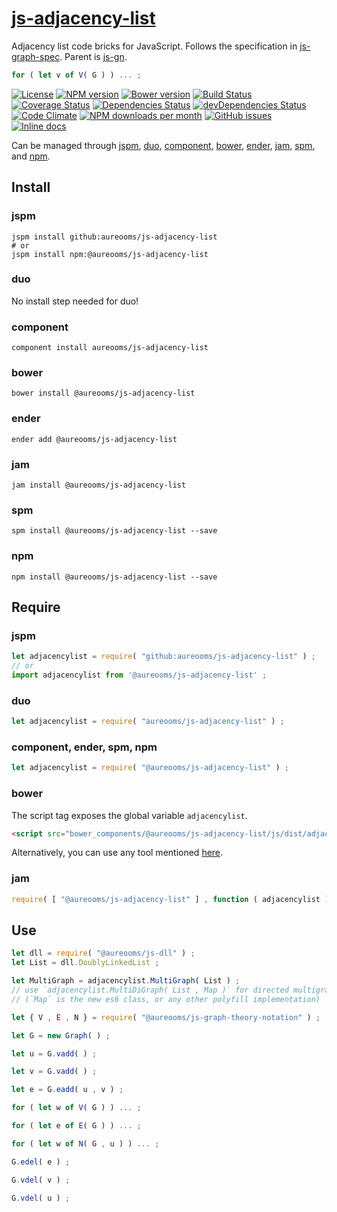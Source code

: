 [js-adjacency-list](http://make-github-pseudonymous-again.github.io/js-adjacency-list)
==

Adjacency list code bricks for JavaScript.
Follows the specification in
[js-graph-spec](https://github.com/make-github-pseudonymous-again/js-graph-spec).
Parent is [js-gn](https://github.com/make-github-pseudonymous-again/js-gn).

```js
for ( let v of V( G ) ) ... ;
```

[![License](https://img.shields.io/github/license/make-github-pseudonymous-again/js-adjacency-list.svg?style=flat)](https://raw.githubusercontent.com/make-github-pseudonymous-again/js-adjacency-list/main/LICENSE)
[![NPM version](https://img.shields.io/npm/v/@aureooms/js-adjacency-list.svg?style=flat)](https://www.npmjs.org/package/@aureooms/js-adjacency-list)
[![Bower version](https://img.shields.io/bower/v/@aureooms/js-adjacency-list.svg?style=flat)](http://bower.io/search/?q=@aureooms/js-adjacency-list)
[![Build Status](https://img.shields.io/travis/make-github-pseudonymous-again/js-adjacency-list.svg?style=flat)](https://travis-ci.org/make-github-pseudonymous-again/js-adjacency-list)
[![Coverage Status](https://img.shields.io/coveralls/make-github-pseudonymous-again/js-adjacency-list.svg?style=flat)](https://coveralls.io/r/make-github-pseudonymous-again/js-adjacency-list)
[![Dependencies Status](https://img.shields.io/david/make-github-pseudonymous-again/js-adjacency-list.svg?style=flat)](https://david-dm.org/make-github-pseudonymous-again/js-adjacency-list#info=dependencies)
[![devDependencies Status](https://img.shields.io/david/dev/make-github-pseudonymous-again/js-adjacency-list.svg?style=flat)](https://david-dm.org/make-github-pseudonymous-again/js-adjacency-list#info=devDependencies)
[![Code Climate](https://img.shields.io/codeclimate/github/make-github-pseudonymous-again/js-adjacency-list.svg?style=flat)](https://codeclimate.com/github/make-github-pseudonymous-again/js-adjacency-list)
[![NPM downloads per month](https://img.shields.io/npm/dm/@aureooms/js-adjacency-list.svg?style=flat)](https://www.npmjs.org/package/@aureooms/js-adjacency-list)
[![GitHub issues](https://img.shields.io/github/issues/make-github-pseudonymous-again/js-adjacency-list.svg?style=flat)](https://github.com/make-github-pseudonymous-again/js-adjacency-list/issues)
[![Inline docs](http://inch-ci.org/github/make-github-pseudonymous-again/js-adjacency-list.svg?branch=master&style=shields)](http://inch-ci.org/github/make-github-pseudonymous-again/js-adjacency-list)

Can be managed through [jspm](https://github.com/jspm/jspm-cli),
[duo](https://github.com/duojs/duo),
[component](https://github.com/componentjs/component),
[bower](https://github.com/bower/bower),
[ender](https://github.com/ender-js/Ender),
[jam](https://github.com/caolan/jam),
[spm](https://github.com/spmjs/spm),
and [npm](https://github.com/npm/npm).

## Install

### jspm
```terminal
jspm install github:aureooms/js-adjacency-list
# or
jspm install npm:@aureooms/js-adjacency-list
```
### duo
No install step needed for duo!

### component
```terminal
component install aureooms/js-adjacency-list
```

### bower
```terminal
bower install @aureooms/js-adjacency-list
```

### ender
```terminal
ender add @aureooms/js-adjacency-list
```

### jam
```terminal
jam install @aureooms/js-adjacency-list
```

### spm
```terminal
spm install @aureooms/js-adjacency-list --save
```

### npm
```terminal
npm install @aureooms/js-adjacency-list --save
```

## Require
### jspm
```js
let adjacencylist = require( "github:aureooms/js-adjacency-list" ) ;
// or
import adjacencylist from '@aureooms/js-adjacency-list' ;
```
### duo
```js
let adjacencylist = require( "aureooms/js-adjacency-list" ) ;
```

### component, ender, spm, npm
```js
let adjacencylist = require( "@aureooms/js-adjacency-list" ) ;
```

### bower
The script tag exposes the global variable `adjacencylist`.
```html
<script src="bower_components/@aureooms/js-adjacency-list/js/dist/adjacency-list.min.js"></script>
```
Alternatively, you can use any tool mentioned [here](http://bower.io/docs/tools/).

### jam
```js
require( [ "@aureooms/js-adjacency-list" ] , function ( adjacencylist ) { ... } ) ;
```

## Use


```js
let dll = require( "@aureooms/js-dll" ) ;
let List = dll.DoublyLinkedList ;

let MultiGraph = adjacencylist.MultiGraph( List ) ;
// use `adjacencylist.MultiDiGraph( List , Map )` for directed multigraphs ;
// (`Map` is the new es6 class, or any other polyfill implementation)

let { V , E , N } = require( "@aureooms/js-graph-theory-notation" ) ;

let G = new Graph( ) ;

let u = G.vadd( ) ;

let v = G.vadd( ) ;

let e = G.eadd( u , v ) ;

for ( let w of V( G ) ) ... ;

for ( let e of E( G ) ) ... ;

for ( let w of N( G , u ) ) ... ;

G.edel( e ) ;

G.vdel( v ) ;

G.vdel( u ) ;
```
